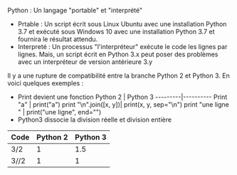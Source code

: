 Python : Un langage "portable" et "interprété"

- Prtable : Un script écrit sous Linux Ubuntu avec une installation Python 3.7 et exécuté sous Windows 10 avec une installation Python 3.7 et fournira le résultat attendu.
- Interpreté : Un processus "l'interpréteur" exécute le code les lignes par lignes. Mais, un script écrit en Python 3.x peut poser des problèmes avec un interpréteur de version antérieure 3.y 

Il y a une rupture de compatibilité entre la branche Python 2 et Python 3. En voici quelques exemples :

- Print devient une fonction 
Python 2 | Python 3 
---------|----------
Print "a" | print("a") 
print "\n".join([x, y])| print(x, y, sep="\n")
print "une ligne " | print("une ligne", end="")
- Python3 dissocie la division réelle et division entière

Code |Python 2 | Python 3 
-----|---------|----------
3/2| 1 | 1.5 
3//2| 1 | 1 

